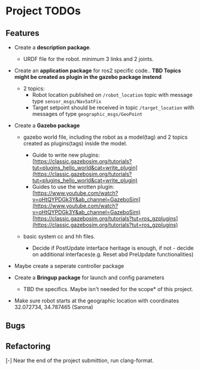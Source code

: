 # Project TODOs

## Features

- Create a **description package**.
  - URDF file for the robot. minimum 3 links and 2 joints.

- Create an **application package** for ros2 specific code.. **TBD Topics might be created as plugin in the gazebo package instend**
  - 2 topics:
    - Robot location published on `/robot_location` topic with message type `sensor_msgs/NavSatFix`
    - Target setpoint should be received in topic `/target_location` with messages of type `geographic_msgs/GeoPoint`

- Create a **Gazebo package**
  - gazebo world file, including the robot as a model(tag) and 2 topics created as plugins(tags) inside the model.
    - Guide to write new plugins:
    [https://classic.gazebosim.org/tutorials?tut=plugins_hello_world&cat=write_plugin](https://classic.gazebosim.org/tutorials?tut=plugins_hello_world&cat=write_plugin)
    - Guides to use the wrotten plugin: [https://www.youtube.com/watch?v=oHtQYPDGk3Y&ab_channel=GazeboSim](https://www.youtube.com/watch?v=oHtQYPDGk3Y&ab_channel=GazeboSim) [https://classic.gazebosim.org/tutorials?tut=ros_gzplugins](https://classic.gazebosim.org/tutorials?tut=ros_gzplugins)

  - basic system cc and hh files.
    - Decide if PostUpdate interface heritage is enough, if not - decide on additional interfaces(e.g. Reset abd PreUpdate functionalities)

- Maybe create a seperate controller package

- Create a **Bringup package** for launch and config parameters  
  - TBD the specifics. Maybe isn't needed for the scope* of this project.

- Make sure robot starts at the geographic location with coordinates 32.072734, 34.787465 (Sarona)
  
## Bugs

## Refactoring

[-] Near the end of the project submittion, run clang-format.